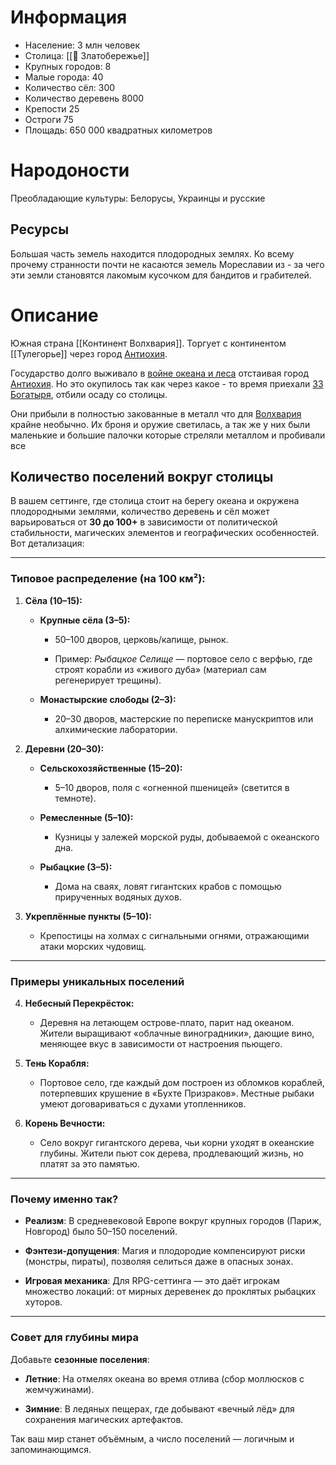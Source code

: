 
# Информация

- Население: 3 млн человек
- Столица: [[📄 Златобережье]]
- Крупных городов: 8
- Малые города: 40
- Количество сёл: 300
- Количество деревень 8000
- Крепости 25
- Остроги 75
- Площадь: 650 000 квадратных километров


# Народоности

Преобладающие культуры: Белорусы, Украинцы и русские

## Ресурсы

Большая часть земель находится плодородных землях. Ко всему прочему странности почти не касаются земель Мореславии из - за чего эти земли становятся лакомым кусочком для бандитов и грабителей.

# Описание

Южная страна [[Континент Волхвария]]. Торгует с континентом [[Тулегорье]]  через город [Антиохия](https://docs.google.com/document/d/1UEyL7EpgG9vABMZdTSbcGZ6QWSixEjswha29U81HZ-o/edit?tab=t.lt0ua746qpct).

Государство долго выживало в [войне океана и леса](https://docs.google.com/document/d/1UEyL7EpgG9vABMZdTSbcGZ6QWSixEjswha29U81HZ-o/edit?tab=t.4pq2oygjzoyf) отстаивая город [Антиохия](https://www.notion.so/125eb34a65c180bfa058fd0249c83f76?pvs=21). Но это окупилось так как через какое - то время приехали [33 Богатыря](https://docs.google.com/document/d/1UEyL7EpgG9vABMZdTSbcGZ6QWSixEjswha29U81HZ-o/edit?tab=t.afyzki8z58l1), отбили осаду со столицы.


Они прибыли в полностью закованные в металл что для [Волхвария](https://docs.google.com/document/d/1UEyL7EpgG9vABMZdTSbcGZ6QWSixEjswha29U81HZ-o/edit?tab=t.ggnhcjidzsss) крайне необычно. Их броня и оружие светилась, а так же у них были маленькие и большие палочки которые стреляли металлом и пробивали все



## Количество поселений вокруг столицы 

В вашем сеттинге, где столица стоит на берегу океана и окружена плодородными землями, количество деревень и сёл может варьироваться от **30 до 100+** в зависимости от политической стабильности, магических элементов и географических особенностей. Вот детализация:


---

### **Типовое распределение (на 100 км²):**

1. **Сёла (10–15):**
    
    - **Крупные сёла (3–5):**
        
        - 50–100 дворов, церковь/капище, рынок.
            
        - Пример: _Рыбацкое Селище_ — портовое село с верфью, где строят корабли из «живого дуба» (материал сам регенерирует трещины).
            
    - **Монастырские слободы (2–3):**
        
        - 20–30 дворов, мастерские по переписке манускриптов или алхимические лаборатории.
            
2. **Деревни (20–30):**
    
    - **Сельскохозяйственные (15–20):**
        
        - 5–10 дворов, поля с «огненной пшеницей» (светится в темноте).
            
    - **Ремесленные (5–10):**
        
        - Кузницы у залежей морской руды, добываемой с океанского дна.
            
    - **Рыбацкие (3–5):**
        
        - Дома на сваях, ловят гигантских крабов с помощью прирученных водяных духов.
            
3. **Укреплённые пункты (5–10):**
    
    - Крепостицы на холмах с сигнальными огнями, отражающими атаки морских чудовищ.
        

---

### **Примеры уникальных поселений**

4. **Небесный Перекрёсток:**
    
    - Деревня на летающем острове-плато, парит над океаном. Жители выращивают «облачные виноградники», дающие вино, меняющее вкус в зависимости от настроения пьющего.
        
5. **Тень Корабля:**
    
    - Портовое село, где каждый дом построен из обломков кораблей, потерпевших крушение в «Бухте Призраков». Местные рыбаки умеют договариваться с духами утопленников.
        
6. **Корень Вечности:**
    
    - Село вокруг гигантского дерева, чьи корни уходят в океанские глубины. Жители пьют сок дерева, продлевающий жизнь, но платят за это памятью.
        

---

### **Почему именно так?**

- **Реализм**: В средневековой Европе вокруг крупных городов (Париж, Новгород) было 50–150 поселений.
    
- **Фэнтези-допущения**: Магия и плодородие компенсируют риски (монстры, пираты), позволяя селиться даже в опасных зонах.
    
- **Игровая механика**: Для RPG-сеттинга — это даёт игрокам множество локаций: от мирных деревенек до проклятых рыбацких хуторов.
    

---

### **Совет для глубины мира**

Добавьте **сезонные поселения**:

- **Летние**: На отмелях океана во время отлива (сбор моллюсков с жемчужинами).
    
- **Зимние**: В ледяных пещерах, где добывают «вечный лёд» для сохранения магических артефактов.
    

Так ваш мир станет объёмным, а число поселений — логичным и запоминающимся.